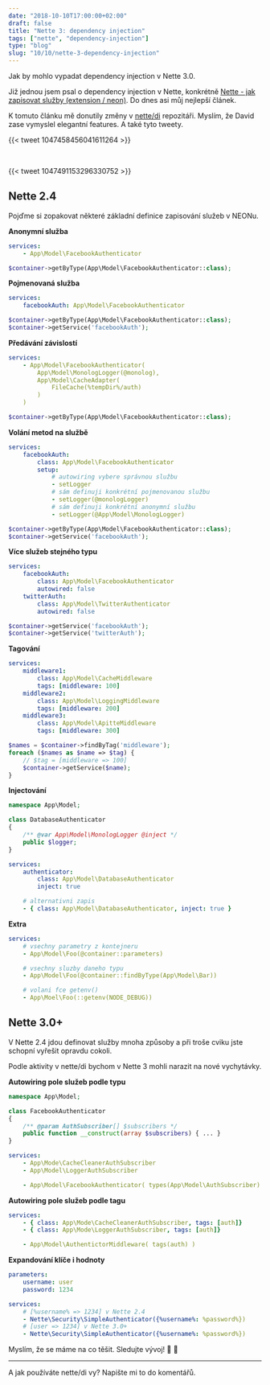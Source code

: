 ```yaml
---
date: "2018-10-10T17:00:00+02:00"
draft: false
title: "Nette 3: dependency injection"
tags: ["nette", "dependency-injection"]
type: "blog"
slug: "10/10/nette-3-dependency-injection"
---
```


Jak by mohlo vypadat dependency injection v Nette 3.0.

<!--more-->

Již jednou jsem psal o dependency injection v Nette, konkrétně [Nette - jak zapisovat služby (extension / neon)](https://f3l1x.io/blog/2015/10/17/nette-jak-zapisovat-sluzby/).
Do dnes asi můj nejlepší článek.

K tomuto článku mě donutily změny v [nette/di](https://github.com/nette/di/commits/master) repozitáři. Myslím, že David zase vymyslel elegantní features. A také tyto tweety.

{{< tweet 1047458456041611264 >}}

<br>

{{< tweet 1047491153296330752 >}}

## Nette 2.4

Pojďme si zopakovat některé základní definice zapisování služeb v NEONu.

**Anonymní služba**

```yaml
services:
	- App\Model\FacebookAuthenticator
```

```php
$container->getByType(App\Model\FacebookAuthenticator::class);
```

**Pojmenovaná služba**

```yaml
services:
	facebookAuth: App\Model\FacebookAuthenticator
```

```php
$container->getByType(App\Model\FacebookAuthenticator::class);
$container->getService('facebookAuth');
```

**Předávání závislostí**

```yaml
services:
	- App\Model\FacebookAuthenticator(
		App\Model\MonologLogger(@monolog),
		App\Model\CacheAdapter(
			FileCache(%tempDir%/auth)
		)
	)
```

```php
$container->getByType(App\Model\FacebookAuthenticator::class);
```

**Volání metod na službě**

```yaml
services:
	facebookAuth:
		class: App\Model\FacebookAuthenticator
		setup:
			# autowiring vybere správnou službu
			- setLogger
			# sám definuji konkrétní pojmenovanou službu
			- setLogger(@monologLogger)
			# sám definuji konkrétní anonymní službu
			- setLogger(@App\Model\MonologLogger)
```

```php
$container->getByType(App\Model\FacebookAuthenticator::class);
$container->getService('facebookAuth');
```

**Více služeb stejného typu**

```yaml
services:
	facebookAuth:
		class: App\Model\FacebookAuthenticator
		autowired: false
	twitterAuth:
		class: App\Model\TwitterAuthenticator
		autowired: false
```

```php
$container->getService('facebookAuth');
$container->getService('twitterAuth');
```

**Tagování**

```yaml
services:
	middleware1:
		class: App\Model\CacheMiddleware
		tags: [middleware: 100]
	middleware2:
		class: App\Model\LoggingMiddleware
		tags: [middleware: 200]
	middleware3:
		class: App\Model\ApitteMiddleware
		tags: [middleware: 300]
```

```php
$names = $container->findByTag('middleware');
foreach ($names as $name => $tag) {
	// $tag = [middleware => 100]
	$container->getService($name);
}
```

**Injectování**

```php
namespace App\Model;

class DatabaseAuthenticator
{
	/** @var App\Model\MonologLogger @inject */
	public $logger;
}
```

```yaml
services:
	authenticator:
		class: App\Model\DatabaseAuthenticator
		inject: true

	# alternativni zapis
	- { class: App\Model\DatabaseAuthenticator, inject: true }
```

**Extra**

```yaml
services:
	# vsechny parametry z kontejneru
	- App\Model\Foo(@container::parameters)

	# vsechny sluzby daneho typu
	- App\Model\Foo(@container::findByType(App\Model\Bar))

	# volani fce getenv()
	- App\Moel\Foo(::getenv(NODE_DEBUG))
```

## Nette 3.0+

V Nette 2.4 jdou definovat služby mnoha způsoby a při troše cviku jste schopní vyřešit opravdu cokoli.

Podle aktivity v nette/di bychom v Nette 3 mohli narazit na nové vychytávky.

**Autowiring pole služeb podle typu**

```php
namespace App\Model;

class FacebookAuthenticator
{
	/** @param AuthSubscriber[] $subscribers */
	public function __construct(array $subscribers) { ... }
}
```

```yaml
services:
	- App\Mode\CacheCleanerAuthSubscriber
	- App\Model\LoggerAuthSubscriber

	- App\Model\FacebookAuthenticator( types(App\Model\AuthSubscriber) )
```

**Autowiring pole služeb podle tagu**

```yaml
services:
	- { class: App\Mode\CacheCleanerAuthSubscriber, tags: [auth]}
	- { class: App\Mode\LoggerAuthSubscriber, tags: [auth]}

	- App\Model\AuthentictorMiddleware( tags(auth) )
```

**Expandování klíče i hodnoty**

```yaml
parameters:
	username: user
	password: 1234

services:
	# [%username% => 1234] v Nette 2.4
	- Nette\Security\SimpleAuthenticator({%username%: %password%})
	# [user => 1234] v Nette 3.0+
	- Nette\Security\SimpleAuthenticator({%username%: %password%})
```

Myslím, že se máme na co těšit. Sledujte vývoj! :eyes: :tada:

----

A jak používáte nette/di vy? Napište mi to do komentářů.
